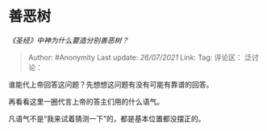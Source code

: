 # 善恶树
*《圣经》中神为什么要造分别善恶树？*

> Author: #Anonymity
> Last update: *26/07/2021*
> Link:
> Tag:
> 评论区：
> 泛讨论：

谁能代上帝回答这问题？先想想这问题有没有可能有靠谱的回答。

再看看这里一圈代言上帝的答主们用的什么语气。

凡语气不是“我来试着猜测一下”的，都是基本位置都没摆正的。
